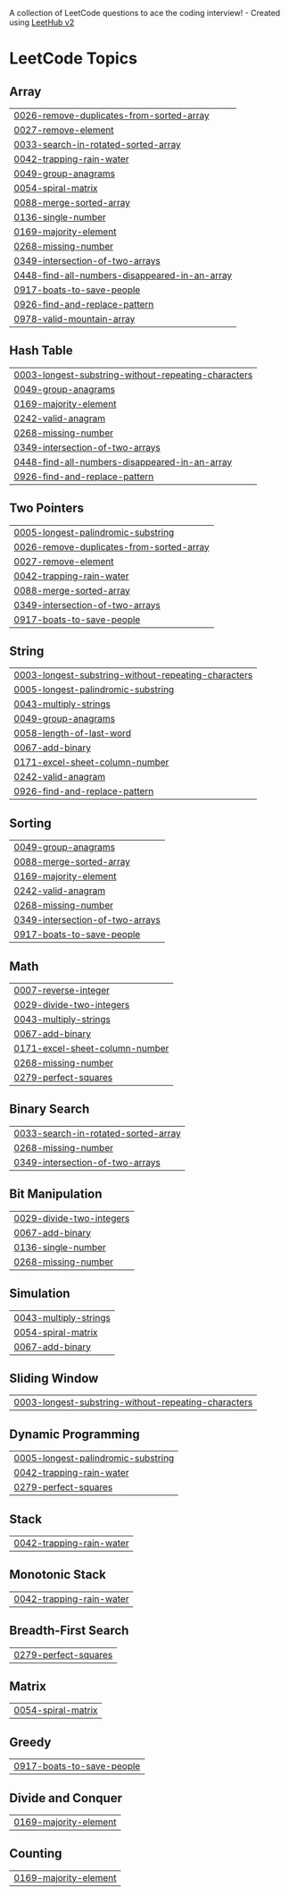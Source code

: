 A collection of LeetCode questions to ace the coding interview! - Created using [LeetHub v2](https://github.com/arunbhardwaj/LeetHub-2.0)
<!---LeetCode Topics Start-->
# LeetCode Topics
## Array
|  |
| ------- |
| [0026-remove-duplicates-from-sorted-array](https://github.com/Amirthajayabal/code-practice/tree/master/0026-remove-duplicates-from-sorted-array) |
| [0027-remove-element](https://github.com/Amirthajayabal/code-practice/tree/master/0027-remove-element) |
| [0033-search-in-rotated-sorted-array](https://github.com/Amirthajayabal/code-practice/tree/master/0033-search-in-rotated-sorted-array) |
| [0042-trapping-rain-water](https://github.com/Amirthajayabal/code-practice/tree/master/0042-trapping-rain-water) |
| [0049-group-anagrams](https://github.com/Amirthajayabal/code-practice/tree/master/0049-group-anagrams) |
| [0054-spiral-matrix](https://github.com/Amirthajayabal/code-practice/tree/master/0054-spiral-matrix) |
| [0088-merge-sorted-array](https://github.com/Amirthajayabal/code-practice/tree/master/0088-merge-sorted-array) |
| [0136-single-number](https://github.com/Amirthajayabal/code-practice/tree/master/0136-single-number) |
| [0169-majority-element](https://github.com/Amirthajayabal/code-practice/tree/master/0169-majority-element) |
| [0268-missing-number](https://github.com/Amirthajayabal/code-practice/tree/master/0268-missing-number) |
| [0349-intersection-of-two-arrays](https://github.com/Amirthajayabal/code-practice/tree/master/0349-intersection-of-two-arrays) |
| [0448-find-all-numbers-disappeared-in-an-array](https://github.com/Amirthajayabal/code-practice/tree/master/0448-find-all-numbers-disappeared-in-an-array) |
| [0917-boats-to-save-people](https://github.com/Amirthajayabal/code-practice/tree/master/0917-boats-to-save-people) |
| [0926-find-and-replace-pattern](https://github.com/Amirthajayabal/code-practice/tree/master/0926-find-and-replace-pattern) |
| [0978-valid-mountain-array](https://github.com/Amirthajayabal/code-practice/tree/master/0978-valid-mountain-array) |
## Hash Table
|  |
| ------- |
| [0003-longest-substring-without-repeating-characters](https://github.com/Amirthajayabal/code-practice/tree/master/0003-longest-substring-without-repeating-characters) |
| [0049-group-anagrams](https://github.com/Amirthajayabal/code-practice/tree/master/0049-group-anagrams) |
| [0169-majority-element](https://github.com/Amirthajayabal/code-practice/tree/master/0169-majority-element) |
| [0242-valid-anagram](https://github.com/Amirthajayabal/code-practice/tree/master/0242-valid-anagram) |
| [0268-missing-number](https://github.com/Amirthajayabal/code-practice/tree/master/0268-missing-number) |
| [0349-intersection-of-two-arrays](https://github.com/Amirthajayabal/code-practice/tree/master/0349-intersection-of-two-arrays) |
| [0448-find-all-numbers-disappeared-in-an-array](https://github.com/Amirthajayabal/code-practice/tree/master/0448-find-all-numbers-disappeared-in-an-array) |
| [0926-find-and-replace-pattern](https://github.com/Amirthajayabal/code-practice/tree/master/0926-find-and-replace-pattern) |
## Two Pointers
|  |
| ------- |
| [0005-longest-palindromic-substring](https://github.com/Amirthajayabal/code-practice/tree/master/0005-longest-palindromic-substring) |
| [0026-remove-duplicates-from-sorted-array](https://github.com/Amirthajayabal/code-practice/tree/master/0026-remove-duplicates-from-sorted-array) |
| [0027-remove-element](https://github.com/Amirthajayabal/code-practice/tree/master/0027-remove-element) |
| [0042-trapping-rain-water](https://github.com/Amirthajayabal/code-practice/tree/master/0042-trapping-rain-water) |
| [0088-merge-sorted-array](https://github.com/Amirthajayabal/code-practice/tree/master/0088-merge-sorted-array) |
| [0349-intersection-of-two-arrays](https://github.com/Amirthajayabal/code-practice/tree/master/0349-intersection-of-two-arrays) |
| [0917-boats-to-save-people](https://github.com/Amirthajayabal/code-practice/tree/master/0917-boats-to-save-people) |
## String
|  |
| ------- |
| [0003-longest-substring-without-repeating-characters](https://github.com/Amirthajayabal/code-practice/tree/master/0003-longest-substring-without-repeating-characters) |
| [0005-longest-palindromic-substring](https://github.com/Amirthajayabal/code-practice/tree/master/0005-longest-palindromic-substring) |
| [0043-multiply-strings](https://github.com/Amirthajayabal/code-practice/tree/master/0043-multiply-strings) |
| [0049-group-anagrams](https://github.com/Amirthajayabal/code-practice/tree/master/0049-group-anagrams) |
| [0058-length-of-last-word](https://github.com/Amirthajayabal/code-practice/tree/master/0058-length-of-last-word) |
| [0067-add-binary](https://github.com/Amirthajayabal/code-practice/tree/master/0067-add-binary) |
| [0171-excel-sheet-column-number](https://github.com/Amirthajayabal/code-practice/tree/master/0171-excel-sheet-column-number) |
| [0242-valid-anagram](https://github.com/Amirthajayabal/code-practice/tree/master/0242-valid-anagram) |
| [0926-find-and-replace-pattern](https://github.com/Amirthajayabal/code-practice/tree/master/0926-find-and-replace-pattern) |
## Sorting
|  |
| ------- |
| [0049-group-anagrams](https://github.com/Amirthajayabal/code-practice/tree/master/0049-group-anagrams) |
| [0088-merge-sorted-array](https://github.com/Amirthajayabal/code-practice/tree/master/0088-merge-sorted-array) |
| [0169-majority-element](https://github.com/Amirthajayabal/code-practice/tree/master/0169-majority-element) |
| [0242-valid-anagram](https://github.com/Amirthajayabal/code-practice/tree/master/0242-valid-anagram) |
| [0268-missing-number](https://github.com/Amirthajayabal/code-practice/tree/master/0268-missing-number) |
| [0349-intersection-of-two-arrays](https://github.com/Amirthajayabal/code-practice/tree/master/0349-intersection-of-two-arrays) |
| [0917-boats-to-save-people](https://github.com/Amirthajayabal/code-practice/tree/master/0917-boats-to-save-people) |
## Math
|  |
| ------- |
| [0007-reverse-integer](https://github.com/Amirthajayabal/code-practice/tree/master/0007-reverse-integer) |
| [0029-divide-two-integers](https://github.com/Amirthajayabal/code-practice/tree/master/0029-divide-two-integers) |
| [0043-multiply-strings](https://github.com/Amirthajayabal/code-practice/tree/master/0043-multiply-strings) |
| [0067-add-binary](https://github.com/Amirthajayabal/code-practice/tree/master/0067-add-binary) |
| [0171-excel-sheet-column-number](https://github.com/Amirthajayabal/code-practice/tree/master/0171-excel-sheet-column-number) |
| [0268-missing-number](https://github.com/Amirthajayabal/code-practice/tree/master/0268-missing-number) |
| [0279-perfect-squares](https://github.com/Amirthajayabal/code-practice/tree/master/0279-perfect-squares) |
## Binary Search
|  |
| ------- |
| [0033-search-in-rotated-sorted-array](https://github.com/Amirthajayabal/code-practice/tree/master/0033-search-in-rotated-sorted-array) |
| [0268-missing-number](https://github.com/Amirthajayabal/code-practice/tree/master/0268-missing-number) |
| [0349-intersection-of-two-arrays](https://github.com/Amirthajayabal/code-practice/tree/master/0349-intersection-of-two-arrays) |
## Bit Manipulation
|  |
| ------- |
| [0029-divide-two-integers](https://github.com/Amirthajayabal/code-practice/tree/master/0029-divide-two-integers) |
| [0067-add-binary](https://github.com/Amirthajayabal/code-practice/tree/master/0067-add-binary) |
| [0136-single-number](https://github.com/Amirthajayabal/code-practice/tree/master/0136-single-number) |
| [0268-missing-number](https://github.com/Amirthajayabal/code-practice/tree/master/0268-missing-number) |
## Simulation
|  |
| ------- |
| [0043-multiply-strings](https://github.com/Amirthajayabal/code-practice/tree/master/0043-multiply-strings) |
| [0054-spiral-matrix](https://github.com/Amirthajayabal/code-practice/tree/master/0054-spiral-matrix) |
| [0067-add-binary](https://github.com/Amirthajayabal/code-practice/tree/master/0067-add-binary) |
## Sliding Window
|  |
| ------- |
| [0003-longest-substring-without-repeating-characters](https://github.com/Amirthajayabal/code-practice/tree/master/0003-longest-substring-without-repeating-characters) |
## Dynamic Programming
|  |
| ------- |
| [0005-longest-palindromic-substring](https://github.com/Amirthajayabal/code-practice/tree/master/0005-longest-palindromic-substring) |
| [0042-trapping-rain-water](https://github.com/Amirthajayabal/code-practice/tree/master/0042-trapping-rain-water) |
| [0279-perfect-squares](https://github.com/Amirthajayabal/code-practice/tree/master/0279-perfect-squares) |
## Stack
|  |
| ------- |
| [0042-trapping-rain-water](https://github.com/Amirthajayabal/code-practice/tree/master/0042-trapping-rain-water) |
## Monotonic Stack
|  |
| ------- |
| [0042-trapping-rain-water](https://github.com/Amirthajayabal/code-practice/tree/master/0042-trapping-rain-water) |
## Breadth-First Search
|  |
| ------- |
| [0279-perfect-squares](https://github.com/Amirthajayabal/code-practice/tree/master/0279-perfect-squares) |
## Matrix
|  |
| ------- |
| [0054-spiral-matrix](https://github.com/Amirthajayabal/code-practice/tree/master/0054-spiral-matrix) |
## Greedy
|  |
| ------- |
| [0917-boats-to-save-people](https://github.com/Amirthajayabal/code-practice/tree/master/0917-boats-to-save-people) |
## Divide and Conquer
|  |
| ------- |
| [0169-majority-element](https://github.com/Amirthajayabal/code-practice/tree/master/0169-majority-element) |
## Counting
|  |
| ------- |
| [0169-majority-element](https://github.com/Amirthajayabal/code-practice/tree/master/0169-majority-element) |
<!---LeetCode Topics End-->